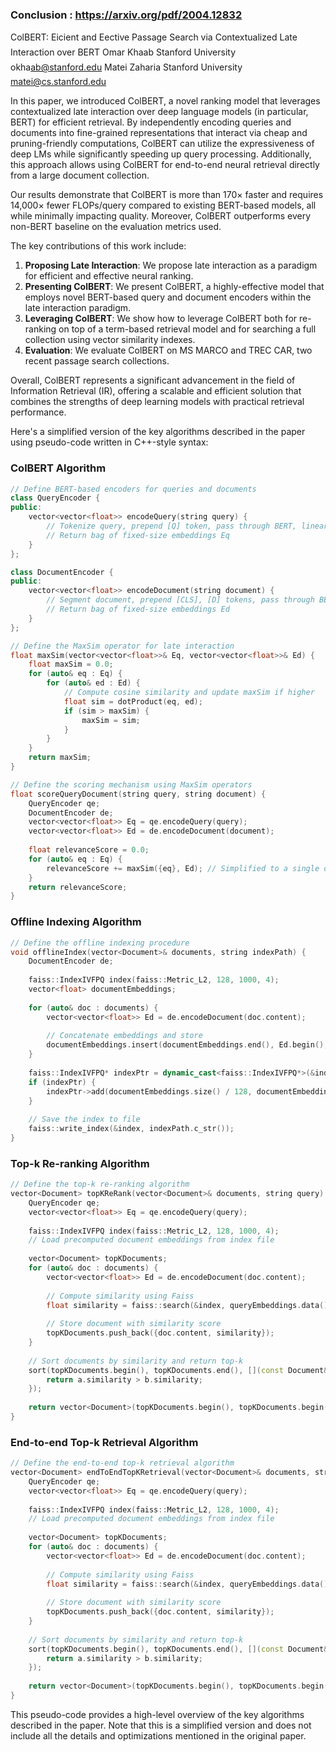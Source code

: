 ### Conclusion : https://arxiv.org/pdf/2004.12832

ColBERT: Eicient and Eective Passage Search via
Contextualized Late Interaction over BERT
Omar Khaab
Stanford University
okhaab@stanford.edu
Matei Zaharia
Stanford University
matei@cs.stanford.edu

In this paper, we introduced ColBERT, a novel ranking model that leverages contextualized late interaction over deep language models (in particular, BERT) for efficient retrieval. By independently encoding queries and documents into fine-grained representations that interact via cheap and pruning-friendly computations, ColBERT can utilize the expressiveness of deep LMs while significantly speeding up query processing. Additionally, this approach allows using ColBERT for end-to-end neural retrieval directly from a large document collection.

Our results demonstrate that ColBERT is more than 170× faster and requires 14,000× fewer FLOPs/query compared to existing BERT-based models, all while minimally impacting quality. Moreover, ColBERT outperforms every non-BERT baseline on the evaluation metrics used.

The key contributions of this work include:

1. **Proposing Late Interaction**: We propose late interaction as a paradigm for efficient and effective neural ranking.
2. **Presenting ColBERT**: We present ColBERT, a highly-effective model that employs novel BERT-based query and document encoders within the late interaction paradigm.
3. **Leveraging ColBERT**: We show how to leverage ColBERT both for re-ranking on top of a term-based retrieval model and for searching a full collection using vector similarity indexes.
4. **Evaluation**: We evaluate ColBERT on MS MARCO and TREC CAR, two recent passage search collections.

Overall, ColBERT represents a significant advancement in the field of Information Retrieval (IR), offering a scalable and efficient solution that combines the strengths of deep learning models with practical retrieval performance.

Here's a simplified version of the key algorithms described in the paper using pseudo-code written in C++-style syntax:

### ColBERT Algorithm

```cpp
// Define BERT-based encoders for queries and documents
class QueryEncoder {
public:
    vector<vector<float>> encodeQuery(string query) {
        // Tokenize query, prepend [Q] token, pass through BERT, linear layer, etc.
        // Return bag of fixed-size embeddings Eq
    }
};

class DocumentEncoder {
public:
    vector<vector<float>> encodeDocument(string document) {
        // Segment document, prepend [CLS], [D] tokens, pass through BERT, linear layer, etc.
        // Return bag of fixed-size embeddings Ed
    }
};

// Define the MaxSim operator for late interaction
float maxSim(vector<vector<float>>& Eq, vector<vector<float>>& Ed) {
    float maxSim = 0.0;
    for (auto& eq : Eq) {
        for (auto& ed : Ed) {
            // Compute cosine similarity and update maxSim if higher
            float sim = dotProduct(eq, ed);
            if (sim > maxSim) {
                maxSim = sim;
            }
        }
    }
    return maxSim;
}

// Define the scoring mechanism using MaxSim operators
float scoreQueryDocument(string query, string document) {
    QueryEncoder qe;
    DocumentEncoder de;
    vector<vector<float>> Eq = qe.encodeQuery(query);
    vector<vector<float>> Ed = de.encodeDocument(document);
    
    float relevanceScore = 0.0;
    for (auto& eq : Eq) {
        relevanceScore += maxSim({eq}, Ed); // Simplified to a single document for illustration
    }
    return relevanceScore;
}
```

### Offline Indexing Algorithm

```cpp
// Define the offline indexing procedure
void offlineIndex(vector<Document>& documents, string indexPath) {
    DocumentEncoder de;
    
    faiss::IndexIVFPQ index(faiss::Metric_L2, 128, 1000, 4);
    vector<float> documentEmbeddings;
    
    for (auto& doc : documents) {
        vector<vector<float>> Ed = de.encodeDocument(doc.content);
        
        // Concatenate embeddings and store
        documentEmbeddings.insert(documentEmbeddings.end(), Ed.begin(), Ed.end());
    }
    
    faiss::IndexIVFPQ* indexPtr = dynamic_cast<faiss::IndexIVFPQ*>(&index);
    if (indexPtr) {
        indexPtr->add(documentEmbeddings.size() / 128, documentEmbeddings.data());
    }
    
    // Save the index to file
    faiss::write_index(&index, indexPath.c_str());
}
```

### Top-k Re-ranking Algorithm

```cpp
// Define the top-k re-ranking algorithm
vector<Document> topKReRank(vector<Document>& documents, string query) {
    QueryEncoder qe;
    vector<vector<float>> Eq = qe.encodeQuery(query);
    
    faiss::IndexIVFPQ index(faiss::Metric_L2, 128, 1000, 4);
    // Load precomputed document embeddings from index file
    
    vector<Document> topKDocuments;
    for (auto& doc : documents) {
        vector<vector<float>> Ed = de.encodeDocument(doc.content);
        
        // Compute similarity using Faiss
        float similarity = faiss::search(&index, queryEmbeddings.data(), 1).first[0][0];
        
        // Store document with similarity score
        topKDocuments.push_back({doc.content, similarity});
    }
    
    // Sort documents by similarity and return top-k
    sort(topKDocuments.begin(), topKDocuments.end(), [](const Document& a, const Document& b) {
        return a.similarity > b.similarity;
    });
    
    return vector<Document>(topKDocuments.begin(), topKDocuments.begin() + k);
}
```

### End-to-end Top-k Retrieval Algorithm

```cpp
// Define the end-to-end top-k retrieval algorithm
vector<Document> endToEndTopKRetrieval(vector<Document>& documents, string query) {
    QueryEncoder qe;
    vector<vector<float>> Eq = qe.encodeQuery(query);
    
    faiss::IndexIVFPQ index(faiss::Metric_L2, 128, 1000, 4);
    // Load precomputed document embeddings from index file
    
    vector<Document> topKDocuments;
    for (auto& doc : documents) {
        vector<vector<float>> Ed = de.encodeDocument(doc.content);
        
        // Compute similarity using Faiss
        float similarity = faiss::search(&index, queryEmbeddings.data(), 1).first[0][0];
        
        // Store document with similarity score
        topKDocuments.push_back({doc.content, similarity});
    }
    
    // Sort documents by similarity and return top-k
    sort(topKDocuments.begin(), topKDocuments.end(), [](const Document& a, const Document& b) {
        return a.similarity > b.similarity;
    });
    
    return vector<Document>(topKDocuments.begin(), topKDocuments.begin() + k);
}
```

This pseudo-code provides a high-level overview of the key algorithms described in the paper. Note that this is a simplified version and does not include all the details and optimizations mentioned in the original paper.
